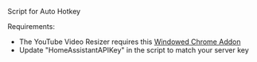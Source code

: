 Script for Auto Hotkey

Requirements:
- The YouTube Video Resizer requires this [Windowed Chrome Addon](https://chrome.google.com/webstore/detail/windowed-floating-youtube/gibipneadnbflmkebnmcbgjdkngkbklb?hl=en)
- Update "HomeAssistantAPIKey" in the script to match your server key
